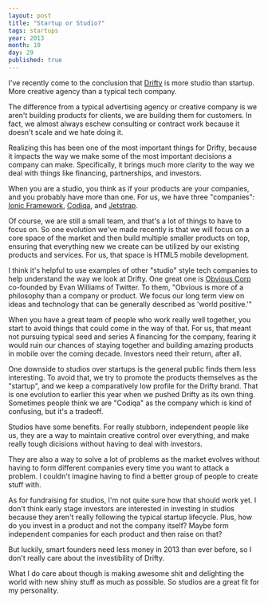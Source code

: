 ```yaml
---
layout: post
title: "Startup or Studio?"
tags: startups
year: 2013
month: 10
day: 29
published: true
---
```


I've recently come to the conclusion that [Drifty](http://drifty.com/) is more studio than startup. More creative agency than a typical tech company.

The difference from a typical advertising agency or creative company is we aren't building products for clients, we are building them for customers. In fact, we almost always eschew consulting or contract work because it doesn't scale and we hate doing it.

Realizing this has been one of the most important things for Drifty, because it impacts the way we make some of the most important decisions a company can make. Specifically, it brings much more clarity to the way we deal with things like financing, partnerships, and investors.

When you are a studio, you think as if your products are your companies, and you probably have more than one. For us, we have three "companies": [Ionic Framework](http://ionicframework.com/), [Codiqa](http://codiqa.com/), and [Jetstrap](http://jetstrap.com/).

Of course, we are still a small team, and that's a lot of things to have to focus on. So one evolution we've made recently is that we will focus on a core space of the market and then build multiple smaller products on top, ensuring that everything new we create can be utilized by our existing products and services. For us, that space is HTML5 mobile development.

I think it's helpful to use examples of other "studio" style tech companies to help understand the way we look at Drifty. One great one is [Obvious Corp](https://medium.com/obvious/7e542c703a7e) co-founded by Evan Williams of Twitter. To them, "Obvious is more of a philosophy than a company or product. We focus our long term view on ideas and technology that can be generally described as 'world positive.'"

When you have a great team of people who work really well together, you start to avoid things that could come in the way of that. For us, that meant not pursuing typical seed and series A financing for the company, fearing it would ruin our chances of staying together and building amazing products in mobile over the coming decade. Investors need their return, after all.

One downside to studios over startups is the general public finds them less interesting. To avoid that, we try to promote the products themselves as the "startup", and we keep a comparatively low profile for the Drifty brand. That is one evolution to earlier this year when we pushed Drifty as its own thing. Sometimes people think we are "Codiqa" as the company which is kind of confusing, but it's a tradeoff.

Studios have some benefits. For really stubborn, independent people like us, they are a way to maintain creative control over everything, and make really tough dicisions without having to deal with investors.

They are also a way to solve a lot of problems as the market evolves without having to form different companies every time you want to attack a problem. I couldn't imagine having to find a better group of people to create stuff with.

As for fundraising for studios, I'm not quite sure how that should work yet. I don't think early stage investors are interested in investing in studios because they aren't really following the typical startup lifecycle. Plus, how do you invest in a product and not the company itself? Maybe form independent companies for each product and then raise on that?

But luckily, smart founders need less money in 2013 than ever before, so I don't really care about the investibility of Drifty. 

What I do care about though is making awesome shit and delighting the world with new shiny stuff as much as possible. So studios are a great fit for my personality.



